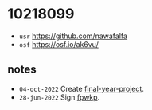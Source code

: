 # 10218099
+ `usr` https://github.com/nawafalfa
+ `osf` https://osf.io/ak6vu/


## notes
+ `04-oct-2022` Create [final-year-project](https://github.com/nawafalfa/final-year-project).
+ `28-jun-2022` Sign [fpwkp](https://osf.io/nt89v).
